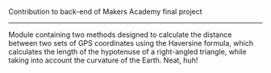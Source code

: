 Contribution to back-end of Makers Academy final project

--------------------------------------------------------

Module containing two methods designed to calculate the distance between two sets
of GPS coordinates using the Haversine formula, which calculates the length of the
hypotenuse of a right-angled triangle, while taking into account the curvature of
the Earth. Neat, huh!